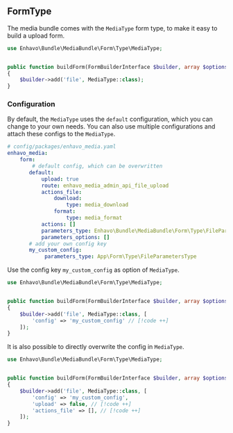## FormType

The media bundle comes with the `MediaType` form type, to make it easy to build a upload form.

```php
use Enhavo\Bundle\MediaBundle\Form\Type\MediaType;


public function buildForm(FormBuilderInterface $builder, array $options)
{
    $builder->add('file', MediaType::class);
}
```

### Configuration

By default, the `MediaType` uses the `default` configuration, which you can change to your own needs.
You can also use multiple configurations and attach these configs to the `MediaType`.

```yaml
# config/packages/enhavo_media.yaml
enhavo_media:
    form:
        # default config, which can be overwritten
       default:
           upload: true
           route: enhavo_media_admin_api_file_upload
           actions_file:
               download:
                   type: media_download
               format:
                   type: media_format
           actions: []
           parameters_type: Enhavo\Bundle\MediaBundle\Form\Type\FileParametersType
           parameters_options: []
       # add your own config key
       my_custom_config:
            parameters_type: App\Form\Type\FileParametersType
```

Use the config key `my_custom_config` as option of `MediaType`.

```php
use Enhavo\Bundle\MediaBundle\Form\Type\MediaType;


public function buildForm(FormBuilderInterface $builder, array $options)
{
    $builder->add('file', MediaType::class, [
        'config' => 'my_custom_config' // [!code ++]
    ]);
}
```

It is also possible to directly overwrite the config in `MediaType`.

```php
use Enhavo\Bundle\MediaBundle\Form\Type\MediaType;


public function buildForm(FormBuilderInterface $builder, array $options)
{
    $builder->add('file', MediaType::class, [
        'config' => 'my_custom_config',
        'upload' => false, // [!code ++]
        'actions_file' => [], // [!code ++]
    ]);
}
```



